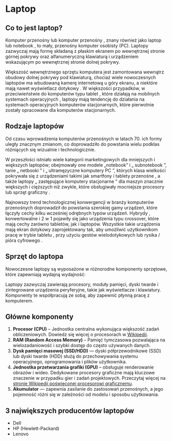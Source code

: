 # Laptop

## Co to jest laptop?

Komputer przenośny lub komputer przenośny , znany również jako laptop lub notebook , 
to mały, przenośny komputer osobisty (PC). Laptopy zazwyczaj mają formę składaną 
z płaskim ekranem po wewnętrznej stronie górnej pokrywy oraz alfanumeryczną klawiaturą 
i urządzeniem wskazującym po wewnętrznej stronie dolnej pokrywy. 

Większość wewnętrznego sprzętu komputera jest zamontowana wewnątrz obudowy dolnej pokrywy 
pod klawiaturą, chociaż wiele nowoczesnych laptopów ma wbudowaną kamerę internetową u góry 
ekranu, a niektóre mają nawet wyświetlacz dotykowy . W większości przypadków, 
w przeciwieństwie do komputerów typu tablet , które działają na mobilnych systemach 
operacyjnych , laptopy mają tendencję do działania na systemach operacyjnych komputerów 
stacjonarnych, które pierwotnie zostały opracowane dla komputerów stacjonarnych.

## Rodzaje laptopów

Od czasu wprowadzenia komputerów przenośnych w latach 70. ich formy uległy znacznym zmianom,
co doprowadziło do powstania wielu podklas różniących się wizualnie i technologicznie.

W przeszłości istniało wiele kategorii marketingowych dla mniejszych i większych laptopów;
obejmowały one modele „notebook” i „ subnotebook ”, tanie „ netbooki ” i „ ultramęzyczne 
komputery PC ”, których klasa wielkości pokrywała się z urządzeniami takimi jak smartfony
i tablety przenośne , a także laptopy „ zastępujące komputery stacjonarne ” dla maszyn 
znacznie większych i cięższych niż zwykle, które obsługiwały mocniejsze procesory lub 
sprzęt graficzny .

Najnowszy trend technologicznej konwergencji w branży komputerów przenośnych doprowadził 
do powstania szerokiej gamy urządzeń, które łączyły cechy kilku wcześniej odrębnych typów 
urządzeń. Hybrydy , konwertowalne i 2 w 1 pojawiły się jako urządzenia typu crossover, 
które mają cechy zarówno tabletów, jak i laptopów. Wszystkie takie urządzenia mają ekran 
dotykowy zaprojektowany tak, aby umożliwić użytkownikom pracę w trybie tabletu , przy 
użyciu gestów wielodotykowych lub rysika / pióra cyfrowego .


## Sprzęt do laptopa

Nowoczesne laptopy są wyposażone w różnorodne komponenty sprzętowe, które zapewniają 
wydajną wydajność:

Laptopy zazwyczaj zawierają procesory, moduły pamięci, dyski twarde i zintegrowane 
urządzenia peryferyjne, takie jak wyświetlacze i klawiatury. Komponenty te współpracują 
ze sobą, aby zapewnić płynną pracę z komputerem.


## Główne komponenty
1. **Procesor (CPU)** – Jednostka centralna wykonująca większość zadań obliczeniowych. Dowiedz 
się więcej o procesorach w [Wikipedii](https://en.wikipedia.org/wiki/Central_processing_unit).
2. **RAM (Random Access Memory)** – Pamięć tymczasowa pozwalająca na wielozadaniowość i szybki 
dostęp do często używanych danych.
3. **Dysk pamięci masowej (SSD/HDD)** — dyski półprzewodnikowe (SSD) lub dyski twarde (HDD) 
służą do przechowywania systemu operacyjnego, oprogramowania i plików użytkownika.
4. **Jednostka przetwarzania grafiki (GPU)** – obsługuje renderowanie obrazów i wideo. 
Dedykowane procesory graficzne mają kluczowe znaczenie w przypadku gier 
i zadań projektowych. Przeczytaj więcej 
na [stronie Wikipedii poświęconej procesorowi graficznemu](https://en.wikipedia.org/wiki/Graphics_processing_unit).
5. **Akumulator** — zapewnia zasilanie do zastosowań przenośnych, a jego pojemność różni się 
w zależności od modelu i sposobu użytkowania.

## 3 największych producentów laptopów
* Dell
* HP (Hewlett-Packard)
* Lenovo
